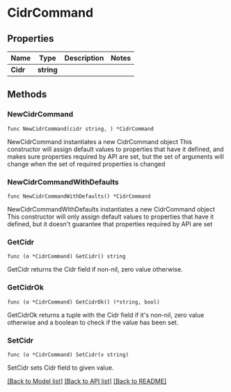 # CidrCommand

## Properties

Name | Type | Description | Notes
------------ | ------------- | ------------- | -------------
**Cidr** | **string** |  | 

## Methods

### NewCidrCommand

`func NewCidrCommand(cidr string, ) *CidrCommand`

NewCidrCommand instantiates a new CidrCommand object
This constructor will assign default values to properties that have it defined,
and makes sure properties required by API are set, but the set of arguments
will change when the set of required properties is changed

### NewCidrCommandWithDefaults

`func NewCidrCommandWithDefaults() *CidrCommand`

NewCidrCommandWithDefaults instantiates a new CidrCommand object
This constructor will only assign default values to properties that have it defined,
but it doesn't guarantee that properties required by API are set

### GetCidr

`func (o *CidrCommand) GetCidr() string`

GetCidr returns the Cidr field if non-nil, zero value otherwise.

### GetCidrOk

`func (o *CidrCommand) GetCidrOk() (*string, bool)`

GetCidrOk returns a tuple with the Cidr field if it's non-nil, zero value otherwise
and a boolean to check if the value has been set.

### SetCidr

`func (o *CidrCommand) SetCidr(v string)`

SetCidr sets Cidr field to given value.



[[Back to Model list]](../README.md#documentation-for-models) [[Back to API list]](../README.md#documentation-for-api-endpoints) [[Back to README]](../README.md)


